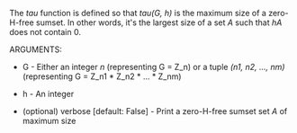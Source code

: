 The _tau_ function is defined so that _tau(G, h)_ is the maximum size of a zero-H-free sumset. In other words, it's the largest size of a set _A_ such that _hA_ does not contain 0.

ARGUMENTS:

* G - Either an integer _n_ (representing G = Z\_n) or a tuple _(n1, n2, ..., nm)_ (representing G = Z\_n1 * Z\_n2 * ... * Z\_nm)

* h - An integer

* (optional) verbose \[default: False\] - Print a zero-H-free sumset set _A_ of maximum size

